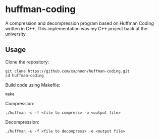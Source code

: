 # huffman-coding
A compression and decompression program based on Huffman Coding written in C++. This implementation was my C++ project back at the university.

## Usage

Clone the repository:

```
git clone https://github.com/xaphoon/huffman-coding.git
cd huffman-coding
```

Build code using Makefile:

```
make
```

Compression:

```
./huffman -c -f <file to compress> -o <output file>
```

Decompression:

```
./huffman -u -f <file to decompress> -o <output file>
```
